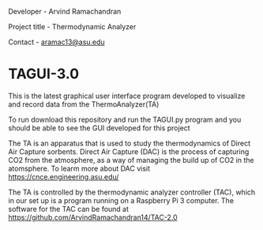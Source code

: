 
Developer - Arvind Ramachandran

Project title -  Thermodynamic Analyzer 

Contact - aramac13@asu.edu

# TAGUI-3.0

This is the latest graphical user interface program developed to visualize and record data from the ThermoAnalyzer(TA)

To run download this repository and run the TAGUI.py program and you should be able to see the GUI developed for this project

The TA is an apparatus that is used to study the thermodynamics of Direct Air Capture sorbents. Direct Air Capture (DAC) is the process of capturing CO2 from the atmosphere, as a way of managing the build up of CO2 in the atomsphere. To learm more about DAC visit https://cnce.engineering.asu.edu/

The TA is controlled by the thermodynamic analyzer controller (TAC), which in our set up is a program running on a Raspberry Pi 3 computer. 
The software for the TAC can be found at https://github.com/ArvindRamachandran14/TAC-2.0
